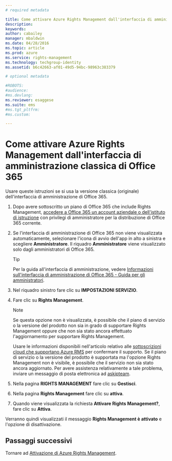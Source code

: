 ```yaml
---
# required metadata

title: Come attivare Azure Rights Management dall'interfaccia di amministrazione classica di Office 365 | Azure RMS
description:
keywords:
author: cabailey
manager: mbaldwin
ms.date: 04/28/2016
ms.topic: article
ms.prod: azure
ms.service: rights-management
ms.technology: techgroup-identity
ms.assetid: b6c42663-af01-49d5-94bc-98963c383379

# optional metadata

#ROBOTS:
#audience:
#ms.devlang:
ms.reviewer: esaggese
ms.suite: ems
#ms.tgt_pltfrm:
#ms.custom:

---
```


# Come attivare Azure Rights Management dall'interfaccia di amministrazione classica di Office 365

Usare queste istruzioni se si usa la versione classica (originale) dell'interfaccia di amministrazione di Office 365.

1.  Dopo avere sottoscritto un piano di Office 365 che include Rights Management, [accedere a Office 365 un account aziendale o dell'istituto di istruzione](https://portal.office.com/) con privilegi di amministratore per la distribuzione di Office 365 corrente.

2.  Se l'interfaccia di amministrazione di Office 365 non viene visualizzata automaticamente, selezionare l'icona di avvio dell'app in alto a sinistra e scegliere **Amministratore**. Il riquadro **Amministratore** viene visualizzato solo dagli amministratori di Office 365.

    > [!TIP]
    > Per la guida all'interfaccia di amministrazione, vedere [Informazioni sull'interfaccia di amministrazione di Office 365 - Guida per gli amministratori](https://support.office.com/article/About-the-Office-365-admin-center-Admin-Help-58537702-d421-4d02-8141-e128e3703547).

3.  Nel riquadro sinistro fare clic su **IMPOSTAZIONI SERVIZIO**.

4.  Fare clic su **Rights Management**.

    > [!NOTE]
    > Se questa opzione non è visualizzata, è possibile che il piano di servizio o la versione del prodotto non sia in grado di supportare Rights Management oppure che non sia stato ancora effettuato l'aggiornamento per supportare Rights Management.
    >
    > Usare le informazioni disponibili nell'articolo relativo alle [sottoscrizioni cloud che supportano Azure RMS](../get-started/requirements-subscriptions.md) per confermare il supporto. Se il piano di servizio o la versione del prodotto è supportata ma l'opzione Rights Management non è visibile, è possibile che il servizio non sia stato ancora aggiornato. Per avere assistenza relativamente a tale problema, inviare un messaggio di posta elettronica ad [askipteam](mailto:askipteam@microsoft.com?subject=I%20cannot%20activate%20RMS).

5.  Nella pagina **RIGHTS MANAGEMENT** fare clic su **Gestisci**.

6.  Nella pagina **Rights Management** fare clic su **attiva**.

7.  Quando viene visualizzata la richiesta **Attivare Rights Management?**, fare clic su **Attiva**.

Verranno quindi visualizzati il messaggio **Rights Management è attivato** e l'opzione di disattivazione.

## Passaggi successivi
Tornare ad [Attivazione di Azure Rights Management](activate-service.md).

<!--HONumber=Apr16_HO3-->


